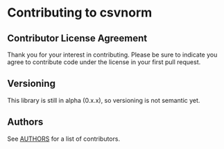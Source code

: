 # Contributing to csvnorm

## Contributor License Agreement

Thank you for your interest in contributing.  Please be sure to indicate you agree to contribute code under the license in your first pull request.

## Versioning

This library is still in alpha (0.x.x), so versioning is not semantic yet.

## Authors

See [AUTHORS](https://github.com/pjdufour/csvnorm/blob/master/AUTHORS) for a list of contributors.
